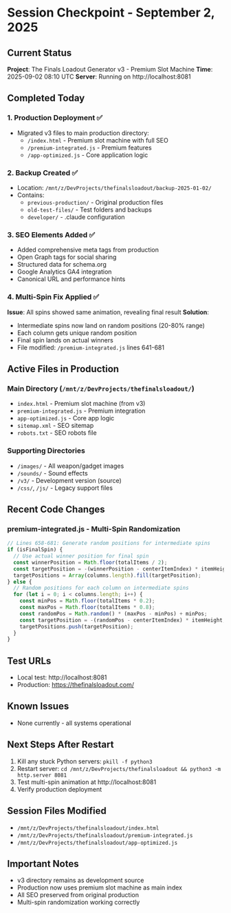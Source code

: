 # Session Checkpoint - September 2, 2025

## Current Status
**Project**: The Finals Loadout Generator v3 - Premium Slot Machine
**Time**: 2025-09-02 08:10 UTC
**Server**: Running on http://localhost:8081

## Completed Today

### 1. Production Deployment ✅
- Migrated v3 files to main production directory:
  - `/index.html` - Premium slot machine with full SEO
  - `/premium-integrated.js` - Premium features 
  - `/app-optimized.js` - Core application logic

### 2. Backup Created ✅
- Location: `/mnt/z/DevProjects/thefinalsloadout/backup-2025-01-02/`
- Contains:
  - `previous-production/` - Original production files
  - `old-test-files/` - Test folders and backups
  - `developer/` - .claude configuration

### 3. SEO Elements Added ✅
- Added comprehensive meta tags from production
- Open Graph tags for social sharing
- Structured data for schema.org
- Google Analytics GA4 integration
- Canonical URL and performance hints

### 4. Multi-Spin Fix Applied ✅
**Issue**: All spins showed same animation, revealing final result
**Solution**: 
- Intermediate spins now land on random positions (20-80% range)
- Each column gets unique random position
- Final spin lands on actual winners
- File modified: `/premium-integrated.js` lines 641-681

## Active Files in Production

### Main Directory (`/mnt/z/DevProjects/thefinalsloadout/`)
- `index.html` - Premium slot machine (from v3)
- `premium-integrated.js` - Premium integration
- `app-optimized.js` - Core app logic
- `sitemap.xml` - SEO sitemap
- `robots.txt` - SEO robots file

### Supporting Directories
- `/images/` - All weapon/gadget images
- `/sounds/` - Sound effects
- `/v3/` - Development version (source)
- `/css/`, `/js/` - Legacy support files

## Recent Code Changes

### premium-integrated.js - Multi-Spin Randomization
```javascript
// Lines 658-681: Generate random positions for intermediate spins
if (isFinalSpin) {
  // Use actual winner position for final spin
  const winnerPosition = Math.floor(totalItems / 2);
  const targetPosition = -(winnerPosition - centerItemIndex) * itemHeight;
  targetPositions = Array(columns.length).fill(targetPosition);
} else {
  // Random positions for each column on intermediate spins
  for (let i = 0; i < columns.length; i++) {
    const minPos = Math.floor(totalItems * 0.2);
    const maxPos = Math.floor(totalItems * 0.8);
    const randomPos = Math.random() * (maxPos - minPos) + minPos;
    const targetPosition = -(randomPos - centerItemIndex) * itemHeight;
    targetPositions.push(targetPosition);
  }
}
```

## Test URLs
- Local test: http://localhost:8081
- Production: https://thefinalsloadout.com/

## Known Issues
- None currently - all systems operational

## Next Steps After Restart
1. Kill any stuck Python servers: `pkill -f python3`
2. Restart server: `cd /mnt/z/DevProjects/thefinalsloadout && python3 -m http.server 8081`
3. Test multi-spin animation at http://localhost:8081
4. Verify production deployment

## Session Files Modified
- `/mnt/z/DevProjects/thefinalsloadout/index.html`
- `/mnt/z/DevProjects/thefinalsloadout/premium-integrated.js`
- `/mnt/z/DevProjects/thefinalsloadout/app-optimized.js`

## Important Notes
- v3 directory remains as development source
- Production now uses premium slot machine as main index
- All SEO preserved from original production
- Multi-spin randomization working correctly
